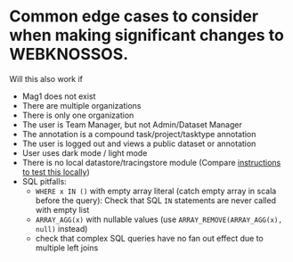 # Common edge cases to consider when making significant changes to WEBKNOSSOS.

Will this also work if
 - Mag1 does not exist
 - There are multiple organizations
 - There is only one organization
 - The user is Team Manager, but not Admin/Dataset Manager
 - The annotation is a compound task/project/tasktype annotation
 - The user is logged out and views a public dataset or annotation
 - User uses dark mode / light mode
 - There is no local datastore/tracingstore module (Compare [instructions to test this locally](https://github.com/scalableminds/webknossos/wiki/Set-up-a-standalone-datastore-locally))
 - SQL pitfalls:
   - `WHERE x IN ()` with empty array literal (catch empty array in scala before the query): Check that SQL `IN` statements are never called with empty list
   - `ARRAY_AGG(x)` with nullable values (use `ARRAY_REMOVE(ARRAY_AGG(x), null)` instead)
   - check that complex SQL queries have no fan out effect due to multiple left joins
